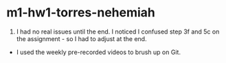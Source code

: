 # m1-hw1-torres-nehemiah

1. I had no real issues until the end. I noticed I confused step 3f and 5c on the assignment - so I had to adjust at the end.
+ I used the weekly pre-recorded videos to brush up on Git.

